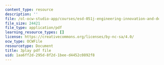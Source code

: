 ```yaml
---
content_type: resource
description: ''
file: /ol-ocw-studio-app/courses/esd-051j-engineering-innovation-and-design-fall-2012/1aa6ff2d295d8f2d1beed4452c0892f8_prmIRgNoexo.pdf
file_size: 24421
file_type: application/pdf
learning_resource_types: []
license: https://creativecommons.org/licenses/by-nc-sa/4.0/
ocw_type: OCWFile
resourcetype: Document
title: 3play pdf file
uid: 1aa6ff2d-295d-8f2d-1bee-d4452c0892f8
---
```

